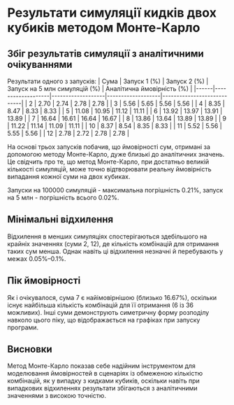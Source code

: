 # Результати симуляції кидків двох кубиків методом Монте-Карло

## Збіг результатів симуляції з аналітичними очікуваннями

Результати одного з запусків:
| Сума | Запуск 1 (%) | Запуск 2 (%) | Запуск на 5 млн симуляцій (%) | Аналітична ймовірність (%) |
|------|-------------------|-------------------|-------------------|----------------------------|
| 2    | 2.70              | 2.74              | 2.78              | 2.78                       |
| 3    | 5.56              | 5.65              | 5.56              | 5.56                       |
| 4    | 8.35              | 8.47              | 8.33              | 8.33                       |
| 5    | 11.08             | 10.95             | 11.12             | 11.11                      |
| 6    | 13.92             | 13.97             | 13.91             | 13.89                      |
| 7    | 16.64             | 16.61             | 16.64             | 16.67                      |
| 8    | 13.86             | 13.64             | 13.89             | 13.89                      |
| 9    | 11.22             | 11.14             | 11.09             | 11.11                      |
| 10   | 8.37              | 8.54              | 8.35              | 8.33                       |
| 11   | 5.52              | 5.56              | 5.55              | 5.56                       |
| 12   | 2.78              | 2.72              | 2.78              | 2.78                       |

На основі трьох запусків побачив, що ймовірності сум, отримані за допомогою методу Монте-Карло, дуже близькі до аналітичних значень. Це свідчить про те, що метод Монте-Карло, при достатньо великій кількості симуляцій, може точно відтворювати реальну ймовірність випадання кожної суми на двох кубиках.

Запуски на 100000 симуляцій - максимальна погрішність 0.21%, запуск на 5 млн - погрішність всього 0.02%.

## Мінімальні відхилення

Відхилення в менших симуляціях спостерігаються здебільшого на крайніх значеннях (суми 2, 12), де кількість комбінацій для отримання таких сум менша. Однак навіть ці відхилення незначні й перебувають у межах 0.05%–0.1%.

## Пік ймовірності

Як і очікувалося, сума 7 є найімовірнішою (близько 16.67%), оскільки існує найбільша кількість комбінацій для її отримання (6 із 36 можливих). Інші суми демонструють симетричну форму розподілу навколо цього піку, що відображається на графіках при запуску програми.

## Висновки

Метод Монте-Карло показав себе надійним інструментом для моделювання ймовірностей в сценаріях із обмеженою кількістю комбінацій, як у випадку з кидками кубиків, оскільки навіть при випадкових відхиленнях результати збігаються з аналітичними значеннями з високою точністю.